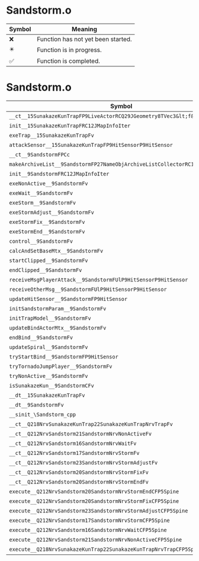 # Sandstorm.o
| Symbol | Meaning 
| ------------- | ------------- 
| :x: | Function has not yet been started. 
| :eight_pointed_black_star: | Function is in progress. 
| :white_check_mark: | Function is completed. 


# Sandstorm.o
| Symbol | Decompiled? |
| ------------- | ------------- |
| `__ct__15SunakazeKunTrapFP9LiveActorRCQ29JGeometry8TVec3&lt;f&gt;` | :x: |
| `init__15SunakazeKunTrapFRC12JMapInfoIter` | :x: |
| `exeTrap__15SunakazeKunTrapFv` | :x: |
| `attackSensor__15SunakazeKunTrapFP9HitSensorP9HitSensor` | :x: |
| `__ct__9SandstormFPCc` | :x: |
| `makeArchiveList__9SandstormFP27NameObjArchiveListCollectorRC12JMapInfoIter` | :x: |
| `init__9SandstormFRC12JMapInfoIter` | :x: |
| `exeNonActive__9SandstormFv` | :x: |
| `exeWait__9SandstormFv` | :x: |
| `exeStorm__9SandstormFv` | :x: |
| `exeStormAdjust__9SandstormFv` | :x: |
| `exeStormFix__9SandstormFv` | :x: |
| `exeStormEnd__9SandstormFv` | :x: |
| `control__9SandstormFv` | :x: |
| `calcAndSetBaseMtx__9SandstormFv` | :x: |
| `startClipped__9SandstormFv` | :x: |
| `endClipped__9SandstormFv` | :x: |
| `receiveMsgPlayerAttack__9SandstormFUlP9HitSensorP9HitSensor` | :x: |
| `receiveOtherMsg__9SandstormFUlP9HitSensorP9HitSensor` | :x: |
| `updateHitSensor__9SandstormFP9HitSensor` | :x: |
| `initSandstormParam__9SandstormFv` | :x: |
| `initTrapModel__9SandstormFv` | :x: |
| `updateBindActorMtx__9SandstormFv` | :x: |
| `endBind__9SandstormFv` | :x: |
| `updateSpiral__9SandstormFv` | :x: |
| `tryStartBind__9SandstormFP9HitSensor` | :x: |
| `tryTornadoJumpPlayer__9SandstormFv` | :x: |
| `tryNonActive__9SandstormFv` | :x: |
| `isSunakazeKun__9SandstormCFv` | :x: |
| `__dt__15SunakazeKunTrapFv` | :x: |
| `__dt__9SandstormFv` | :x: |
| `__sinit_\Sandstorm_cpp` | :x: |
| `__ct__Q218NrvSunakazeKunTrap22SunakazeKunTrapNrvTrapFv` | :x: |
| `__ct__Q212NrvSandstorm21SandstormNrvNonActiveFv` | :x: |
| `__ct__Q212NrvSandstorm16SandstormNrvWaitFv` | :x: |
| `__ct__Q212NrvSandstorm17SandstormNrvStormFv` | :x: |
| `__ct__Q212NrvSandstorm23SandstormNrvStormAdjustFv` | :x: |
| `__ct__Q212NrvSandstorm20SandstormNrvStormFixFv` | :x: |
| `__ct__Q212NrvSandstorm20SandstormNrvStormEndFv` | :x: |
| `execute__Q212NrvSandstorm20SandstormNrvStormEndCFP5Spine` | :x: |
| `execute__Q212NrvSandstorm20SandstormNrvStormFixCFP5Spine` | :x: |
| `execute__Q212NrvSandstorm23SandstormNrvStormAdjustCFP5Spine` | :x: |
| `execute__Q212NrvSandstorm17SandstormNrvStormCFP5Spine` | :x: |
| `execute__Q212NrvSandstorm16SandstormNrvWaitCFP5Spine` | :x: |
| `execute__Q212NrvSandstorm21SandstormNrvNonActiveCFP5Spine` | :x: |
| `execute__Q218NrvSunakazeKunTrap22SunakazeKunTrapNrvTrapCFP5Spine` | :x: |
